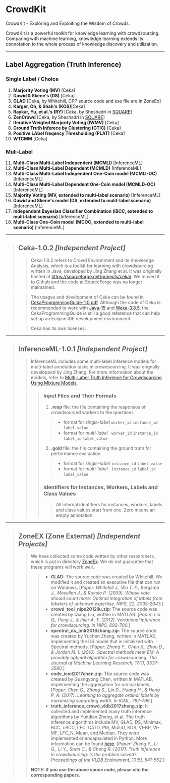 # CrowdKit
CrowdKit - Exploring and Exploiting the Wisdom of Crowds.  

CrowdKit is a powerful toolkit for knowledge learning with crowdsourcing. Comparing with machine learning, knowledge learning extends its connotation to the whole process of knowledge discovery and utilization.

---

## Label Aggregation (Truth Inference)
### Single Label / Choice
1. **Marjority Voting (MV)** [Ceka]
2. **Dawid & Skene's (DS)** [Ceka]
3. **GLAD** [Ceka, by Whitehill, CPP source code and exe file are in ZoneEx]
4. **Karger, Oh, & Shah's (KOS)**[Ceka]
5. **Raykar, Yu, et al.'s (RY)** [Ceka, by Sheshadri in [SQUARE](http://ir.ischool.utexas.edu/square/)]
6. **ZenCrowd** [Ceka, by Sheshadri in [SQUARE](http://ir.ischool.utexas.edu/square/)]
7. **Iterative Weigted Marjority Voting (IWMV)** [Ceka]
8. **Ground Truth Inferece by Clustering (GTIC)** [Ceka]
9. **Positive LAbel freqency Thresholding (PLAT)** [Ceka]
10. **WTCMM** [Ceka]
### Muli-Label
11. **Multi-Class Multi-Label Independent (MCMLI)** [InferenceML]
12. **Multi-Class Multi-Label Dependent (MCMLD)** [InferenceML]
13. **Multi-Class Multi-Label Independent One-Coin model (MCMLI-OC)** [InferenceML]
14. **Multi-Class Multi-Label Dependent One-Coin model (MCMLD-OC)** [InferenceML]
15. **Majority Voting (MV, extended to multi-label scenario)** [InferenceML]
16. **Dawid and Skene's model (DS, extended to mulit-label scenario)** [InferenceML]
17. **Independent Bayesian Classifier Combination (iBCC, extended to mulit-label scenario)** [InferenceML]
18. **Multi-Class One-Coin model (MCOC, extended to multi-label scenario)** [InferenceML]

---

>## Ceka-1.0.2 *[Independent Project]*
>>Ceka-1.0.2 refers to Crowd Environment and its Knowledge Analysis, which is a toolkit for learning with crowdsourcing written in Java, developed by Jing Zhang et al. It was originally hosted at https://sourceforge.net/projects/ceka/. We moved it to Github and the code at SourceForge was no longer maintained.

>>The usages and development of Ceka can be found in [CekaProgrammingGuide-1.0.pdf](https://github.com/wisdomofcrowds/CrowdKit/blob/main/docs/CekaProgrammingGuide-1.0.pdf). Although the code of Ceka is recommended to work with [Java-15](https://www.oracle.com/java/technologies/javase-jdk15-downloads.html) and [Weka-3.8.5](https://prdownloads.sourceforge.net/weka/weka-3-8-5.zip), the CekaProgrammingGuide is still a good reference that can help set up an Eclipse IDE development environment.

>>Ceka has its own licenses.

---

>## InferenceML-1.0.1 *[Independent Project]*
>>InferenceML includes some multi-label inference models for multi-label annotation tasks in crowdsourcing. It was orignally developped by Jing Zhang. For more information about the models, refer to [Multi-Label Truth Inference for Crowdsourcing Using Mixture Models](https://github.com/wisdomofcrowds/CrowdKit/blob/main/Docs/TKDE2019zhang.pdf).
>>>### Input Files and Their Formats
>>>1. **.resp** file: the file containing the responses of crowdsourced workers to the questions
>>>>- format for *single-label* `worker_id` `instance_id` `label_value`
>>>>- format for *multi-label* &nbsp; `worker_id` `instance_id` `label_id` `label_value`
>>>2. **.gold** file: the file containing the ground truth for performance evaluation
>>>>- format for *single-label* `instance_id` `label_value`
>>>>- format for *multi-label*  &nbsp; `instance_id` `label_id` `label_value`
>>>### Identifiers for Instances, Workers, Labels and Class Values
>>>>All internal identifiers for instances, workers, labels and class values start from one. Zero means an empty annotation.

---

>## ZoneEX (Zone External) *[Independent Projects]*
>>We have collected some code written by other researchers, which is put in directory [ZoneEx](https://github.com/wisdomofcrowds/CrowdKit/tree/main/ZoneEx). We do not guarantee that these programs will work well.
>>>- **GLAD**: The source code was created by Whitehill. We modified it and created an executive file that can run on Windows. [*Paper: Whitehill J., Wu T. F., Bergsma J., Movellan J., & Ruvolo P. (2009). Whose vote should count more: Optimal integration of labels from labelers of unknown expertise. NIPS, 22, 2035-2043.*]
>>>- **crowd_tool_nips2012liu.zip**: The source code was created by Qiang Liu, written in MATLAB. [*Paper: Liu Q., Peng J., & Ihler A. T. (2012). Variational inference for crowdsourcing. In NIPS, 692-700.*]
>>>- **spectral_ds_jmlr2016zhang.zip**: The source code was created by Yuchen Zhang, written in MATLAD, implementing the DS model that is initialized with Spectral methods. [*Paper: Zhang Y., Chen X., Zhou D., & Jordan M. I. (2016). Spectral methods meet EM: A provably optimal algorithm for crowdsourcing. The Journal of Machine Learning Research, 17(1), 3537-3580.*]
>>>- **code_icml2017chen.zip**: The source code was created by Guangyong Chen, written in MATLAB, implementing the aggregation for ordinal labels. [*Paper: Chen G., Zhang S., Lin D., Huang H., & Heng P. A. (2017). Learning to aggregate ordinal labels by maximizing separating width. In ICML, 787-796.*]
>>>- **truth_inference_crowd_vldb2017zheng.zip**: It collected and implemented many truth inference algorithms by Yundian Zheng, et al. The truth inference algorithms include MV, GLAD, DS, Minimax, BCC, cBCC, LFC, CATD, PM, MultiD, KOS, VI-BP, VI-MF, LFC_N, Mean, and Median. They were implemented or encapsulated in Python. More information can be found [here](https://zhydhkcws.github.io/crowd_truth_inference/index.html). [*Paper: Zheng Y., Li G., Li Y., Shan C., & Cheng R. (2017). Truth inference in crowdsourcing: Is the problem solved?. Proceedings of the VLDB Endowment, 10(5), 541-552.*]

>>**NOTE: If you use the above souce code, please cite the corresponding papers.**
